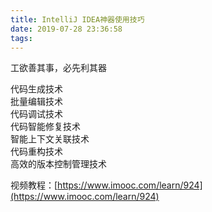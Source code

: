 ```yaml
---
title: IntelliJ IDEA神器使用技巧
date: 2019-07-28 23:36:58
tags:
---
```


工欲善其事，必先利其器

代码生成技术	
批量编辑技术	
代码调试技术	
代码智能修复技术	
智能上下文关联技术	
代码重构技术	
高效的版本控制管理技术	

视频教程：[https://www.imooc.com/learn/924](https://www.imooc.com/learn/924)